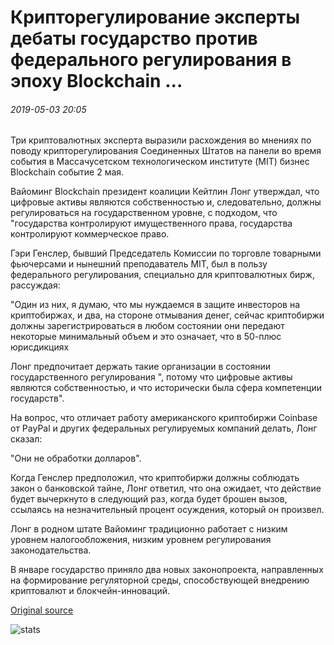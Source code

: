 # Крипторегулирование эксперты дебаты государство против федерального регулирования в эпоху Blockchain ...

###### 2019-05-03 20:05

Три криптовалютных эксперта выразили расхождения во мнениях по поводу крипторегулирования Соединенных Штатов на панели во время события в Массачусетском технологическом институте (MIT) бизнес Blockchain событие 2 мая.

Вайоминг Blockchain президент коалиции Кейтлин Лонг утверждал, что цифровые активы являются собственностью и, следовательно, должны регулироваться на государственном уровне, с подходом, что "государства контролируют имущественного права, государства контролируют коммерческое право.

Гэри Генслер, бывший Председатель Комиссии по торговле товарными фьючерсами и нынешний преподаватель MIT, был в пользу федерального регулирования, специально для криптовалютных бирж, рассуждая:

"Один из них, я думаю, что мы нуждаемся в защите инвесторов на криптобиржах, и два, на стороне отмывания денег, сейчас криптобиржи должны зарегистрироваться в любом состоянии они передают некоторые минимальный объем и это означает, что в 50-плюс юрисдикциях

Лонг предпочитает держать такие организации в состоянии государственного регулирования ", потому что цифровые активы являются собственностью, и что исторически была сфера компетенции государств".

На вопрос, что отличает работу американского криптобиржи Coinbase от PayPal и других федеральных регулируемых компаний делать, Лонг сказал:

"Они не обработки долларов".

Когда Генслер предположил, что криптобиржи должны соблюдать закон о банковской тайне, Лонг ответил, что она ожидает, что действие будет вычеркнуто в следующий раз, когда будет брошен вызов, ссылаясь на незначительный процент осуждения, который он произвел.

Лонг в родном штате Вайоминг традиционно работает с низким уровнем налогообложения, низким уровнем регулирования законодательства.

В январе государство приняло два новых законопроекта, направленных на формирование регуляторной среды, способствующей внедрению криптовалют и блокчейн-инноваций.

[Original source](https://cointelegraph.com/news/crypto-regulation-experts-debate-state-vs-federal-regulation-in-the-blockchain-era)

![stats](https://c.statcounter.com/11760860/0/a89fa40b/1/ "stats")